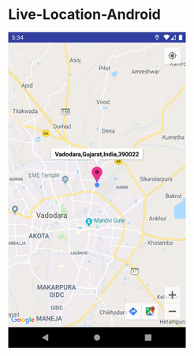 # Live-Location-Android


<img src="https://github.com/Alfaizkhan/Live-Location-Android/blob/master/images/Screenshot_1566993846.png" width="360" height="640">
